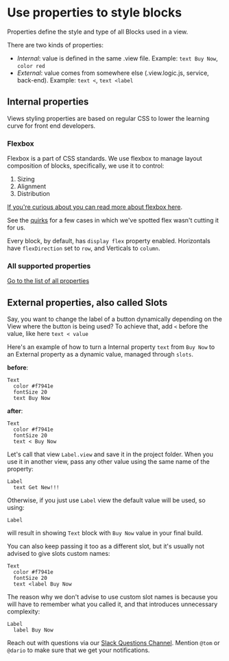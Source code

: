 # Use properties to style blocks

Properties define the style and type of all Blocks used in a view.

There are two kinds of properties:

* _Internal_: value is defined in the same .view file.
  Example: `text Buy Now`, `color red`
* _External_: value comes from somewhere else (.view.logic.js, service, back-end).
  Example: `text <`, `text <label`

## Internal properties

Views styling properties are based on regular CSS to lower the learning curve
for front end developers.

### Flexbox

Flexbox is a part of CSS standards. We use flexbox to manage layout composition
of blocks, specifically, we use it to control:

1.  Sizing
2.  Alignment
3.  Distribution

[If you're curious about you can read more about flexbox here](https://css-tricks.com/snippets/css/a-guide-to-flexbox/).

See the [quirks](../QUIRKS.md) for a few cases in which we've spotted flex wasn't
cutting it for us.

Every block, by default, has `display flex` property enabled.
Horizontals have `flexDirection` set to `row`, and Verticals to `column`.

### All supported properties

[Go to the list of all properties](AllStylingProperties.md)

## External properties, also called Slots

Say, you want to change the label of a button dynamically depending on the View
where the button is being used?
To achieve that, add `<` before the value, like here `text < value`

Here's an example of how to turn a Internal property `text` from `Buy Now` to an External
property as a dynamic value, managed through `slots`.

**before**:

```views
Text
  color #f7941e
  fontSize 20
  text Buy Now
```

**after**:

```views
Text
  color #f7941e
  fontSize 20
  text < Buy Now
```

Let's call that view `Label.view` and save it in the project folder.
When you use it in another view, pass any other value using the same name of the
property:

```views
Label
  text Get New!!!
```

Otherwise, if you just use `Label` view the default value will be used, so using:

```views
Label
```

will result in showing `Text` block with `Buy Now` value in your final build.

You can also keep passing it too as a different slot, but it's usually not advised
to give slots custom names:

```views
Text
  color #f7941e
  fontSize 20
  text <label Buy Now
```

The reason why we don't advise to use custom slot names is because you will have to
remember what you called it, and that introduces unnecessary complexity:

```views
Label
  label Buy Now
```

Reach out with questions via our [Slack Questions Channel](https://slack.views.tools/).
Mention `@tom` or `@dario` to make sure that we get your notifications.
